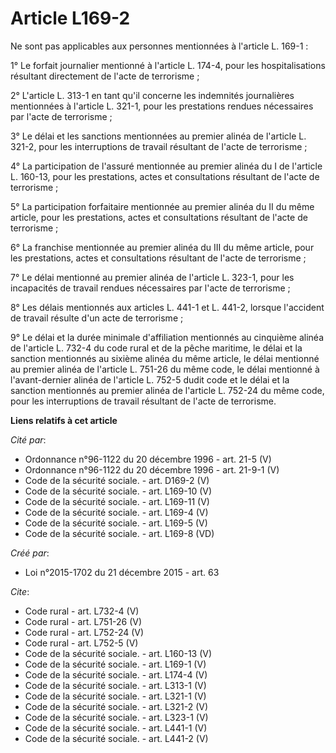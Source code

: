 # Article L169-2

Ne sont pas applicables aux personnes mentionnées à l'article L. 169-1 : 

1° Le forfait journalier mentionné à l'article L. 174-4, pour les hospitalisations résultant directement de l'acte de
terrorisme ; 

2° L'article L. 313-1 en tant qu'il concerne les indemnités journalières mentionnées à l'article L. 321-1, pour les
prestations rendues nécessaires par l'acte de terrorisme ; 

3° Le délai et les sanctions mentionnées au premier alinéa de l'article L. 321-2, pour les interruptions de travail résultant
de l'acte de terrorisme ; 

4° La participation de l'assuré mentionnée au premier alinéa du I de l'article L. 160-13, pour les prestations, actes et
consultations résultant de l'acte de terrorisme ; 

5° La participation forfaitaire mentionnée au premier alinéa du II du même article, pour les prestations, actes et
consultations résultant de l'acte de terrorisme ; 

6° La franchise mentionnée au premier alinéa du III du même article, pour les prestations, actes et consultations résultant
de l'acte de terrorisme ; 

7° Le délai mentionné au premier alinéa de l'article L. 323-1, pour les incapacités de travail rendues nécessaires par l'acte
de terrorisme ; 

8° Les délais mentionnés aux articles L. 441-1 et L. 441-2, lorsque l'accident de travail résulte d'un acte de terrorisme ; 

9° Le délai et la durée minimale d'affiliation mentionnés au cinquième alinéa de l'article L. 732-4 du code rural et de la
pêche maritime, le délai et la sanction mentionnés au sixième alinéa du même article, le délai mentionné au premier alinéa de
l'article L. 751-26 du même code, le délai mentionné à l'avant-dernier alinéa de l'article L. 752-5 dudit code et le délai et
la sanction mentionnés au premier alinéa de l'article L. 752-24 du même code, pour les interruptions de travail résultant de
l'acte de terrorisme.

**Liens relatifs à cet article**

_Cité par_:

  - Ordonnance n°96-1122 du 20 décembre 1996 - art. 21-5 (V)
  - Ordonnance n°96-1122 du 20 décembre 1996 - art. 21-9-1 (V)
  - Code de la sécurité sociale. - art. D169-2 (V)
  - Code de la sécurité sociale. - art. L169-10 (V)
  - Code de la sécurité sociale. - art. L169-11 (V)
  - Code de la sécurité sociale. - art. L169-4 (V)
  - Code de la sécurité sociale. - art. L169-5 (V)
  - Code de la sécurité sociale. - art. L169-8 (VD)

_Créé par_:

  - Loi n°2015-1702 du 21 décembre 2015 - art. 63

_Cite_:

  - Code rural - art. L732-4 (V)
  - Code rural - art. L751-26 (V)
  - Code rural - art. L752-24 (V)
  - Code rural - art. L752-5 (V)
  - Code de la sécurité sociale. - art. L160-13 (V)
  - Code de la sécurité sociale. - art. L169-1 (V)
  - Code de la sécurité sociale. - art. L174-4 (V)
  - Code de la sécurité sociale. - art. L313-1 (V)
  - Code de la sécurité sociale. - art. L321-1 (V)
  - Code de la sécurité sociale. - art. L321-2 (V)
  - Code de la sécurité sociale. - art. L323-1 (V)
  - Code de la sécurité sociale. - art. L441-1 (V)
  - Code de la sécurité sociale. - art. L441-2 (V)
